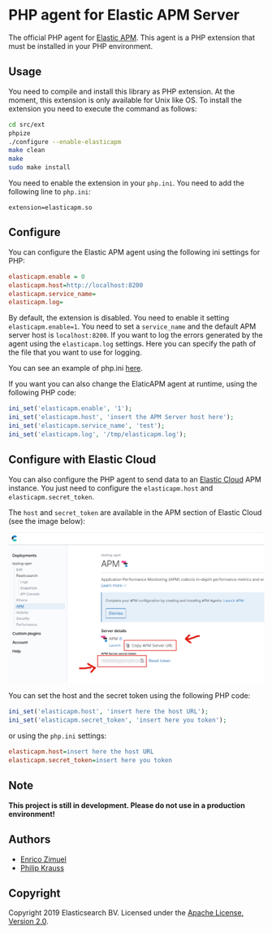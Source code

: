# PHP agent for Elastic APM Server

The official PHP agent for [Elastic APM](https://www.elastic.co/products/apm).
This agent is a PHP extension that must be installed in your PHP environment.

## Usage

You need to compile and install this library as PHP extension.
At the moment, this extension is only available for Unix like OS.
To install the extension you need to execute the command as follows:

```bash
cd src/ext
phpize
./configure --enable-elasticapm
make clean
make
sudo make install
```

You need to enable the extension in your `php.ini`. You need to add the following
line to `php.ini`:

```
extension=elasticapm.so
```

## Configure

You can configure the Elastic APM agent using the following ini settings for PHP:

```ini
elasticapm.enable = 0
elasticapm.host=http://localhost:8200
elasticapm.service_name=
elasticapm.log=
```

By default, the extension is disabled. You need to enable it setting `elasticapm.enable=1`.
You need to set a `service_name` and the default APM server host is `localhost:8200`.
If you want to log the errors generated by the agent using the `elasticapm.log`
settings. Here you can specify the path of the file that you want to use for
logging.

You can see an example of php.ini [here](src/ext/php.ini).

If you want you can also change the ElaticAPM agent at runtime, using the
following PHP code:

```php
ini_set('elasticapm.enable', '1');
ini_set('elasticapm.host', 'insert the APM Server host here');
ini_set('elasticapm.service_name', 'test');
ini_set('elasticapm.log', '/tmp/elasticapm.log');
```

## Configure with Elastic Cloud

You can also configure the PHP agent to send data to an [Elastic Cloud](https://www.elastic.co/cloud/)
APM instance. You just need to configure the `elasticapm.host` and `elasticapm.secret_token`.

The `host` and `secret_token` are available in the APM section of Elastic Cloud
(see the image below):

![Elastic Cloud APM configuration](docs/elastic_cloud_apm_config.png)

You can set the host and the secret token using the following PHP code:

```php
ini_set('elasticapm.host', 'insert here the host URL');
ini_set('elasticapm.secret_token', 'insert here you token');
```

or using the `php.ini` settings:

```ini
elasticapm.host=insert here the host URL
elasticapm.secret_token=insert here you token
```

## Note

**This project is still in development. Please do not use in a production environment!**

## Authors

- [Enrico Zimuel](https://www.zimuel.it)
- [Philip Krauss](https://github.com/philkra)

## Copyright

Copyright 2019 Elasticsearch BV.
Licensed under the [Apache License, Version 2.0](LICENSE).
